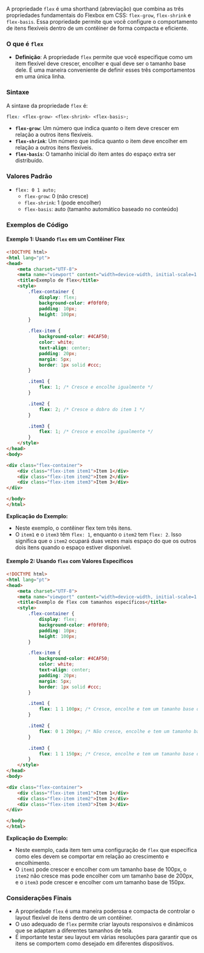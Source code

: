 A propriedade `flex` é uma shorthand (abreviação) que combina as três propriedades fundamentais do Flexbox em CSS: `flex-grow`, `flex-shrink` e `flex-basis`. Essa propriedade permite que você configure o comportamento de itens flexíveis dentro de um contêiner de forma compacta e eficiente.

### O que é `flex`

- **Definição**: A propriedade `flex` permite que você especifique como um item flexível deve crescer, encolher e qual deve ser o tamanho base dele. É uma maneira conveniente de definir esses três comportamentos em uma única linha.

### Sintaxe

A sintaxe da propriedade `flex` é:

```css
flex: <flex-grow> <flex-shrink> <flex-basis>;
```

- **`flex-grow`**: Um número que indica quanto o item deve crescer em relação a outros itens flexíveis.
- **`flex-shrink`**: Um número que indica quanto o item deve encolher em relação a outros itens flexíveis.
- **`flex-basis`**: O tamanho inicial do item antes do espaço extra ser distribuído.

### Valores Padrão

- `flex: 0 1 auto;`
  - `flex-grow`: 0 (não cresce)
  - `flex-shrink`: 1 (pode encolher)
  - `flex-basis`: auto (tamanho automático baseado no conteúdo)

### Exemplos de Código

#### Exemplo 1: Usando `flex` em um Contêiner Flex

```html
<!DOCTYPE html>
<html lang="pt">
<head>
    <meta charset="UTF-8">
    <meta name="viewport" content="width=device-width, initial-scale=1.0">
    <title>Exemplo de flex</title>
    <style>
        .flex-container {
            display: flex;
            background-color: #f0f0f0;
            padding: 10px;
            height: 100px;
        }

        .flex-item {
            background-color: #4CAF50;
            color: white;
            text-align: center;
            padding: 20px;
            margin: 5px;
            border: 1px solid #ccc;
        }

        .item1 {
            flex: 1; /* Cresce e encolhe igualmente */
        }

        .item2 {
            flex: 2; /* Cresce o dobro do item 1 */
        }

        .item3 {
            flex: 1; /* Cresce e encolhe igualmente */
        }
    </style>
</head>
<body>

<div class="flex-container">
    <div class="flex-item item1">Item 1</div>
    <div class="flex-item item2">Item 2</div>
    <div class="flex-item item3">Item 3</div>
</div>

</body>
</html>
```

**Explicação do Exemplo:**
- Neste exemplo, o contêiner flex tem três itens.
- O `item1` e o `item3` têm `flex: 1`, enquanto o `item2` tem `flex: 2`. Isso significa que o `item2` ocupará duas vezes mais espaço do que os outros dois itens quando o espaço estiver disponível.

#### Exemplo 2: Usando `flex` com Valores Específicos

```html
<!DOCTYPE html>
<html lang="pt">
<head>
    <meta charset="UTF-8">
    <meta name="viewport" content="width=device-width, initial-scale=1.0">
    <title>Exemplo de flex com tamanhos específicos</title>
    <style>
        .flex-container {
            display: flex;
            background-color: #f0f0f0;
            padding: 10px;
            height: 100px;
        }

        .flex-item {
            background-color: #4CAF50;
            color: white;
            text-align: center;
            padding: 20px;
            margin: 5px;
            border: 1px solid #ccc;
        }

        .item1 {
            flex: 1 1 100px; /* Cresce, encolhe e tem um tamanho base de 100px */
        }

        .item2 {
            flex: 0 1 200px; /* Não cresce, encolhe e tem um tamanho base de 200px */
        }

        .item3 {
            flex: 1 1 150px; /* Cresce, encolhe e tem um tamanho base de 150px */
        }
    </style>
</head>
<body>

<div class="flex-container">
    <div class="flex-item item1">Item 1</div>
    <div class="flex-item item2">Item 2</div>
    <div class="flex-item item3">Item 3</div>
</div>

</body>
</html>
```

**Explicação do Exemplo:**
- Neste exemplo, cada item tem uma configuração de `flex` que especifica como eles devem se comportar em relação ao crescimento e encolhimento.
- O `item1` pode crescer e encolher com um tamanho base de 100px, o `item2` não cresce mas pode encolher com um tamanho base de 200px, e o `item3` pode crescer e encolher com um tamanho base de 150px.

### Considerações Finais

- A propriedade `flex` é uma maneira poderosa e compacta de controlar o layout flexível de itens dentro de um contêiner.
- O uso adequado de `flex` permite criar layouts responsivos e dinâmicos que se adaptam a diferentes tamanhos de tela.
- É importante testar seu layout em várias resoluções para garantir que os itens se comportem como desejado em diferentes dispositivos.